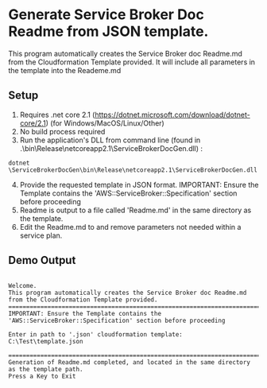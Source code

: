 # Generate Service Broker Doc Readme from JSON template.

This program automatically creates the Service Broker doc Readme.md from the Cloudformation Template provided.
It will include all parameters in the template into the Reademe.md

## Setup

1. Requires .net core 2.1 (https://dotnet.microsoft.com/download/dotnet-core/2.1) (for Windows/MacOS/Linux/Other)
2. No build process required
3. Run the application's DLL from command line (found in .\bin\Release\netcoreapp2.1\ServiceBrokerDocGen.dll) : 
```
dotnet \ServiceBrokerDocGen\bin\Release\netcoreapp2.1\ServiceBrokerDocGen.dll
```
4. Provide the requested template in JSON format. IMPORTANT: Ensure the Template contains the 'AWS::ServiceBroker::Specification' section before proceeding
5. Readme is output to a file called 'Readme.md' in the same directory as the template.
6. Edit the Readme.md to and remove parameters not needed within a service plan.

## Demo Output

```

Welcome.
This program automatically creates the Service Broker doc Readme.md from the Cloudformation Template provided.
==========================================================================================================
IMPORTANT: Ensure the Template contains the 'AWS::ServiceBroker::Specification' section before proceeding

Enter in path to '.json' cloudformation template:
C:\Test\template.json

============================================================================================
Generation of Readme.md completed, and located in the same directory as the template path.
Press a Key to Exit
```
